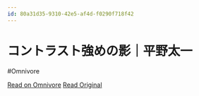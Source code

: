 ```yaml
---
id: 80a31d35-9310-42e5-af4d-f0290f718f42
---
```


# コントラスト強めの影｜平野太一
#Omnivore

[Read on Omnivore](https://omnivore.app/me/-19101e12f7c)
[Read Original](https://note.com/yriica/n/n8604650e4bd7)


